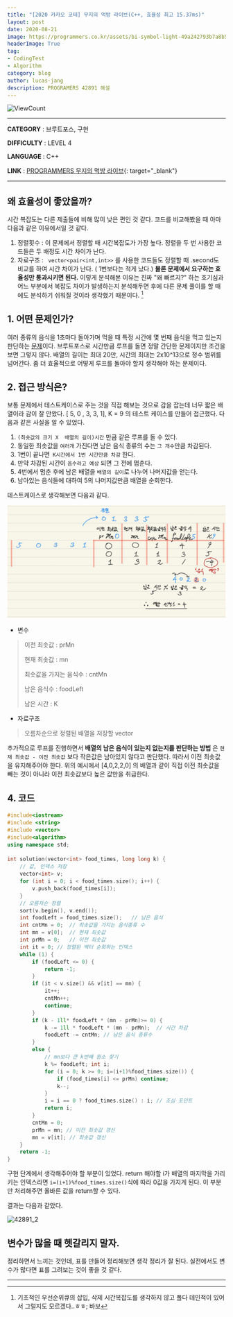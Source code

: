 ```yaml
---
title: "[2020 카카오 코테] 무지의 먹방 라이브(C++, 효율성 최고 15.37ms)"
layout: post
date: 2020-08-21
image: https://programmers.co.kr/assets/bi-symbol-light-49a242793b7a8b540cfc3489b918e3bb2a6724f1641572c14c575265d7aeea38.png
headerImage: True
tag:
- CodingTest
- Algorithm
category: blog
author: lucas-jang
description: PROGRAMERS 42891 해설
---
```


![ViewCount](https://views.whatilearened.today/views/github/<user>/<repo>.svg)

---

**CATEGORY** : 브루트포스, 구현

**DIFFICULTY** : LEVEL 4

**LANGUAGE** : C++

**LINK** : [PROGRAMMERS 무지의 먹방 라이브](https://programmers.co.kr/learn/courses/30/lessons/42891){: target="_blank"}

---
## 왜 효율성이 좋았을까?

시간 복잡도는 다른 제출들에 비해 많이 낮은 편인 것 같다. 코드를 비교해봤을 때 아마 다음과 같은 이유에서일 것 같다.
 1. 정렬횟수 : 이 문제에서 정렬할 때 시간복잡도가 가장 높다. 정렬을 두 번 사용한 코드들은 두 배정도 시간 차이가 난다.
 2. 자료구조 : ` vector<pair<int,int>>`  를 사용한 코드들도 정렬할 때 .second도 비교를 하여 시간 차이가 난다. ( 1번보다는 적게 났다.)
**물론 문제에서 요구하는 효율성만 통과시키면 된다.** 이렇게 분석해본 이유는 진짜 "왜 빠르지?" 하는 호기심과 어느 부분에서 복잡도 차이가 발생하는지 분석해두면 후에 다른 문제 풀이를 할 때에도 분석하기 쉬워질 것이라 생각했기 때문이다. [^1]

## 1. 어떤 문제인가?
여러 종류의 음식을 1초마다 돌아가며 먹을 때 특정 시간에 몇 번째 음식을 먹고 있는지 판단하는 [문제](https://programmers.co.kr/learn/courses/30/lessons/42891)이다. 브루트포스로 시간만큼 루프를 돌면 정말 간단한 문제이지만 조건을 보면 그렇지 않다.  배열의 길이는 최대 20만, 시간의 최대는 2x10^13으로 정수 범위를 넘어간다. 좀 더 효율적으로 어떻게 루프를 돌아야 할지 생각해야 하는  문제이다.

## 2. 접근 방식은?
보통 문제에서 테스트케이스로 주는 것을 직접 해보는 것으로 감을 잡는데 너무 짧은 배열이라 감이 잘 안왔다.
[ 5, 0 , 3, 3, 1], K = 9 의 테스트 케이스를 만들어 접근했다. 
다음과 같은 사실을 알 수 있었다.

1. `(최솟값의 크기 X  배열의 길이)시간`  만큼 같은 루프를 돌 수 있다.
2. 동일한 최솟값을 `여러개` 가진다면 남은 음식 종류의 수는 `그 개수`만큼 차감된다.
3. 1번이 끝나면` K시간에서 1번 시간만큼 차감` 한다.
4. 만약 차감된 시간이 `음수라고 예상` 되면 그 전에 멈춘다.
5. 4번에서 멈춘 후에 남은 배열을 `배열의 길이`로 나누어 나머지값을 얻는다.
6. 남아있는 음식들에 대하여 5의 나머지값만큼 배열을 순회한다.

테스트케이스로 생각해보면 다음과 같다.

![42891_1](..\assets\images\42891_1.jpg)

- 변수 

> 이전 최솟값 : prMn
>
> 현재 최솟값 : mn
>
> 최솟값을 가지는 음식수 : cntMn
>
> 남은 음식수 : foodLeft
>
> 남은 시간 : K

- 자료구조

> 오름차순으로 정렬된 배열을 저장할 vector<int>

추가적으로 루프를 진행하면서 **배열의 남은 음식이 있는지 없는지를 판단하는 방법** 은 `현재 최솟값 - 이전 최솟값` 보다 작은값은 남아있지 않다고 판단했다. 따라서 이전 최솟값을 유지해주어야 한다.  위의 예시에서 [4,0,2,2,0] 의 배열과 같이 직접 이전 최솟값을 빼는 것이 아니라 이전 최솟값보다 높은 값만을 취급한다.

## 4. 코드

```c++
#include<iostream>
#include <string>
#include <vector>
#include<algorithm>
using namespace std;

int solution(vector<int> food_times, long long k) {
	// 값, 인덱스 저장
	vector<int> v;
	for (int i = 0; i < food_times.size(); i++) {
		v.push_back(food_times[i]);
	}
	// 오름차순 정렬
	sort(v.begin(), v.end());
	int foodLeft = food_times.size();	// 남은 음식
	int cntMn = 0;	// 최솟값을 가지는 음식종류 수
	int mn = v[0];	// 현재 최솟값
	int prMn = 0;	// 이전 최솟값
	int it = 0;	// 정렬된 벡터 순회하는 인덱스
	while (1) {
		if (foodLeft <= 0) {
			return -1;
		}
		if (it < v.size() && v[it] == mn) {
			it++;
			cntMn++;
			continue;
		} 
		if (k - 1ll* foodLeft * (mn - prMn)>= 0) {
			k -= 1ll * foodLeft * (mn - prMn);	// 시간 차감
			foodLeft -= cntMn; // 남은 음식 종류수
		}
		else {
			// mn보다 큰 k번째 원소 찾기
			k %= foodLeft; int i;
			for (i = 0; k >= 0; i=(i+1)%food_times.size()) {
				if (food_times[i] <= prMn) continue;
				k--;
			}
			i = i == 0 ? food_times.size() : i;	// 조심 포인트
			return i;
		}
		cntMn = 0;	
		prMn = mn; // 이전 최솟값 갱신
		mn = v[it];	// 최솟값 갱신
	}
	return -1;
}
```

구현 단계에서 생각해주어야 할 부분이 있었다. return 해야할 i가 배열의 마지막을 가리키는 인덱스라면 `i=(i+1)%food_times.size()`식에 따라 0값을 가지게 된다. 이 부분만 처리해주면 올바른 값을 return할 수 있다.

결과는 다음과 같았다.

![42891_2](C:\Users\joon1\lucas-jang.github.io\assets\images\42891_2.jpg)

## 변수가 많을 때 헷갈리지 말자.

정리하면서 느끼는 것인데, 표를 만들어 정리해보면 생각 정리가 잘 된다. 실전에서도 변수가 많다면 표를 그려보는 것이 좋을 것 같다.


---
[^1]: 기초적인 우선순위큐의 삽입, 삭제 시간복잡도를 생각하지 않고 풀다 데인적이 있어서 그럴지도 모르겠다..ㅎㅎ; 바보

